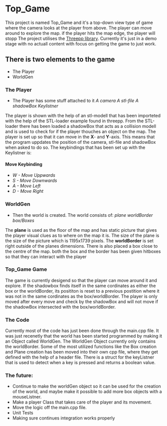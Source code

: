 # Top_Game
 This project is named Top_Game and it's a top-down view type of game where the camera looks at the player from above. The player can move around to explore the map. if the player hits the map edge, the player will stopp
 The project utilises the [Threepp library](https://github.com/markaren/threepp). Currently it's just in a demo stage with no actuall content with focus on getting the game to just work.
 
## There is two elements to the game
 - The Player
 - WorldGen

### The Player
 - The Player has some stuff attached to it
 *A camera*
 *A stl-file*
 *A shadowBox*
 *Keylistner*
 
 The player is shown with the help of an stl-modell that has been importeted with the help of the STL-loader example found in threepp.
 From the STL-loader there has been loaded a shadowBox that acts as a collision modell and is used to check for if the player thouches an object on the map.
 The player is set up so that it can move in the **X**- and **Y**-axis. 
 This means that the program uppdates the position of the camera, stl-file and shadowBox when asked to do so.
 The keybindings that has been set up with the Keylistner is:
 
 #### Move Keybinding
-  *W - Move Uppwards*
-  *S - Move Downwards*
-  *A - Move Left*
-  *D - Move Right*
 
 
 ### WorldGen
 - Then the world is created. The world consists of:
 *plane*
 *worldBorder*
 *box/Boxes*

The **plane** is used as the floor of the map and has static picture that gives the player visual clues as to where on the map it is.
The size of the plane is the size of the picture which is 1195x1739 pixels.
The **worldBorder** is set right outside of the planes dimensions.
There is also placed a box close to the centre of the map.
both the box and the border has been given hitboxes so that they can interact with the player

### Top_Game Game
The game is currently desigend so that the player can move around it and explore. If the shadowbox finds itself in the same cordinates as
either the box or the worldBorder, its posititon is reset to a previous postition where it was not in the same cordinates as the box/worldBorder.
The player is only moved after every move and check by the shadowBox and will not move if the shadowBox intersected with the box/worldBorder.

### The Code
Currently most of the code has just been done through the main.cpp file. It was just recenetly that the world has been started programmed by making it an Object called WorldGen. The WorldGen Object currently only contains the worldBorder. Some of the most utilized functions like the Box creation and Plane creation has been moved into their own cpp file, where they get defined with the help of a header file. There is a struct for the keyListner that is used to detect when a key is pressed and returns a boolean value.


### The future:
- Continue to make the worldGen object so it can be used for the creation of the world, and maybe make it possible to add more box objects with a mouseListner.
- Make a player Class that takes care of the player and its movement.
- Move the logic off the main.cpp file.
- Unit Tests
- Making sure continues integration works properly
